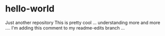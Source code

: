# hello-world
Just another repository
This is pretty cool ... understanding more and more ....
I'm adding this comment to my readme-edits branch ...

